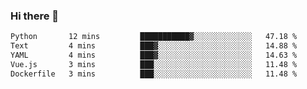### Hi there 👋

<!--
**gustavkrist/gustavkrist** is a ✨ _special_ ✨ repository because its `README.md` (this file) appears on your GitHub profile.

Here are some ideas to get you started:

- 🔭 I’m currently working on ...
- 🌱 I’m currently learning ...
- 👯 I’m looking to collaborate on ...
- 🤔 I’m looking for help with ...
- 💬 Ask me about ...
- 📫 How to reach me: ...
- 😄 Pronouns: ...
- ⚡ Fun fact: ...
-->

<!--START_SECTION:waka-->

```txt
Python       12 mins         ███████████▓░░░░░░░░░░░░░   47.18 %
Text         4 mins          ███▓░░░░░░░░░░░░░░░░░░░░░   14.88 %
YAML         4 mins          ███▓░░░░░░░░░░░░░░░░░░░░░   14.63 %
Vue.js       3 mins          ███░░░░░░░░░░░░░░░░░░░░░░   11.48 %
Dockerfile   3 mins          ███░░░░░░░░░░░░░░░░░░░░░░   11.48 %
```

<!--END_SECTION:waka-->
